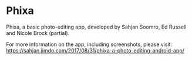 # Phixa
Phixa, a basic photo-editing app, developed by Sahjan Soomro, Ed Russell and Nicole Brock (partial). 

For more information on the app, including screenshots, please visit: https://sahjan.jimdo.com/2017/08/31/phixa-a-photo-editing-android-app/ 
